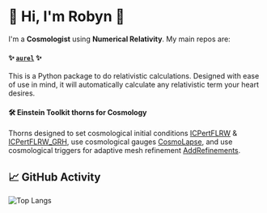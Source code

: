 # 👋 Hi, I'm Robyn 🌼

I'm a **Cosmologist** using **Numerical Relativity**. My main repos are:

#### ✨ [`aurel`](https://robynlm.github.io/aurel/) ✨
This is a Python package to do relativistic calculations. Designed with ease of use in mind, it will automatically calculate any relativistic term your heart desires.

#### 🛠️ Einstein Toolkit thorns for Cosmology
Thorns designed to set cosmological initial conditions [ICPertFLRW](https://github.com/robynlm/ICPertFLRW) & [ICPertFLRW_GRH](https://github.com/robynlm/ICPertFLRW_GRH), use cosmological gauges [CosmoLapse](https://github.com/robynlm/CosmoThorn), and use cosmological triggers for adaptive mesh refinement [AddRefinements](https://github.com/robynlm/AddRefinements).

## 📈 GitHub Activity

![Top Langs](https://github-readme-stats.vercel.app/api/top-langs/?username=robynlm&layout=compact&theme=tokyonight)
